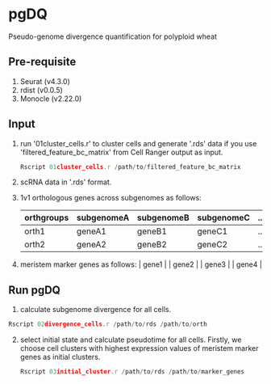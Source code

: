 # pgDQ
 Pseudo-genome divergence quantification for polyploid wheat

## Pre-requisite
1) Seurat (v4.3.0)
2) rdist (v0.0.5)
3) Monocle (v2.22.0)

## Input
1) run '01cluster_cells.r' to cluster cells and generate '.rds' data if you use 'filtered_feature_bc_matrix' from Cell Ranger output as input.
   ```js
   Rscript 01cluster_cells.r /path/to/filtered_feature_bc_matrix
   ```
3) scRNA data in '.rds' format.
4) 1v1 orthologous genes across subgenomes as follows:
   
   | orthgroups | subgenomeA | subgenomeB | subgenomeC | ... |
   | :--------- | :--------- | :--------- | :--------- | :-- |
   | orth1      | geneA1     | geneB1     | geneC1     | ... |
   | orth2      | geneA2     | geneB2     | geneC2     | ... |

5) meristem marker genes as follows:
   | gene1 | 
   | gene2 | 
   | gene3 |
   | gene4 |

## Run pgDQ

1) calculate subgenome divergence for all cells.
```js
Rscript 02divergence_cells.r /path/to/rds /path/to/orth
```
2) select initial state and calculate pseudotime for all cells.
   Firstly, we choose cell clusters with highest expression values of meristem marker genes as initial clusters.
   ```js
   Rscript 03initial_cluster.r /path/to/rds /path/to/marker_genes
